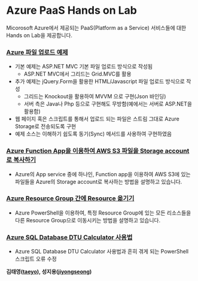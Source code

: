 # Azure PaaS Hands on Lab

Micorosoft Azure에서 제공되는 PaaS(Platform as a Service) 서비스들에 대한 Hands on Lab을 제공합니다.

### [Azure 파일 업로드 예제](https://github.com/jiyongseong/AzurePaaSHol/tree/master/AzureFileUploadWeb)
- 기본 예제는 ASP.NET MVC 기본 파일 업로드 방식으로 작성됨
  - ASP.NET MVC에서 그리드는 Grid.MVC를 활용
- 추가 예제는 jQuery.Form을 활용한 HTML/Javascript 파일 업로드 방식으로 작성
  - 그리드는 Knockout을 활용하여 MVVM 으로 구현(Json 바인딩)
  - 서버 측은 Java나 Php 등으로 구현해도 무방함(예에서는 서버로 ASP.NET을 활용함)
- 웹 페이지 혹은 스크립트를 통해서 업로드 되는 파일은 스트림 그대로 Azure Storage로 전송되도록 구현
- 예제 소스는 이해하기 쉽도록 동기(Sync) 메서드를 사용하여 구현하였음

### [Azure Function App을 이용하여 AWS S3 파일을 Storage account로 복사하기](https://github.com/jiyongseong/AzurePaaSHol/tree/master/copy-awss3-to-azure-storageaccount-using-functionapp)

- Azure의 App service 중에 하나인, Function app을 이용하여 AWS S3에 있는 파일들을 Azure의 Storage account로 복사하는 방법을 설명하고 있습니다.

### [Azure Resource Group 간에 Resource 옮기기](https://github.com/jiyongseong/AzurePaaSHol/tree/master/moving-resources-between-azure-resource-groups)

- Azure PowerShell을 이용하여, 특정 Resource Group에 있는 모든 리소스들을 다른 Resource Group으로 이동시키는 방법을 설명하고 있습니다.

### [Azure SQL Database DTU Calculator 사용법](https://github.com/jiyongseong/AzurePaaSHol/tree/master/howto-dtucalculator)

- Azure SQL Database DTU Calculator 사용법과 흔히 겪게 되는 PowerShell 스크립트 오류 수정

**김태영([taeyo](https://github.com/taeyo)), 성지용([jiyongseong](https://github.com/jiyongseong))**
